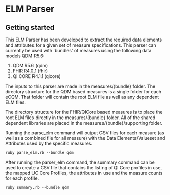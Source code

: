 # ELM Parser

## Getting started

This ELM Parser has been developed to extract the required data elements and attributes for a given set of measure specifications.  This parser can currently be used with 'bundles' of measures using the following data models QDM R5.6:

 1. QDM R5.6 (qdm)
 2. FHIR R4.0.1 (fhir)
 3. QI CORE R4.1.1 (qicore)

The inputs to this parser are made in the measures/{bundle} folder.  The directory structure for the QDM based measures is a single folder for each eCQM.  That folder will contain the root ELM file as well as any dependent ELM files.

The directory structure for the FHIR/QICore based measures is to place the root ELM files directly in the measures/{bundle} folder.  All of the shared dependent libraries are placed in the measures/{bundle}/supporting folder.

Running the parse_elm command will output CSV files for each measure (as well as a combined file for all measure) with the Data Elements/Valueset and Attributes used by the specific measures.

    ruby parse_elm.rb --bundle qdm

After running the parser_elm command, the summary command can be used to create a CSV file that contains the listing of QI Core profiles in use, the mapped UC Core Profiles, the attributes in use and the measure counts for each profile.

	ruby summary.rb --bundle qdm
 
